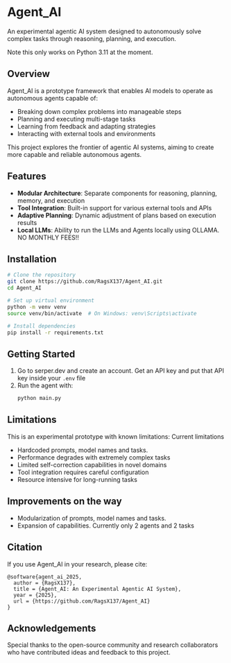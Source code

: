 # Agent_AI

An experimental agentic AI system designed to autonomously solve complex tasks through reasoning, planning, and execution.

Note this only works on Python 3.11 at the moment.

## Overview

Agent_AI is a prototype framework that enables AI models to operate as autonomous agents capable of:
- Breaking down complex problems into manageable steps
- Planning and executing multi-stage tasks
- Learning from feedback and adapting strategies
- Interacting with external tools and environments

This project explores the frontier of agentic AI systems, aiming to create more capable and reliable autonomous agents.

## Features

- **Modular Architecture**: Separate components for reasoning, planning, memory, and execution
- **Tool Integration**: Built-in support for various external tools and APIs
- **Adaptive Planning**: Dynamic adjustment of plans based on execution results
- **Local LLMs**: Ability to run the LLMs and Agents locally using OLLAMA. NO MONTHLY FEES!!

## Installation

```bash
# Clone the repository
git clone https://github.com/RagsX137/Agent_AI.git
cd Agent_AI

# Set up virtual environment
python -m venv venv
source venv/bin/activate  # On Windows: venv\Scripts\activate

# Install dependencies
pip install -r requirements.txt
```

## Getting Started

1. Go to serper.dev and create an account. Get an API key and put that API key inside your  `.env` file
2. Run the agent with:
   ```bash
   python main.py 
   ```

## Limitations

This is an experimental prototype with known limitations:
Current limitations
- Hardcoded prompts, model names and tasks.
- Performance degrades with extremely complex tasks
- Limited self-correction capabilities in novel domains
- Tool integration requires careful configuration
- Resource intensive for long-running tasks

## Improvements on the way
- Modularization of prompts, model names and tasks.
- Expansion of capabilities. Currently only 2 agents and 2 tasks

## Citation

If you use Agent_AI in your research, please cite:
```
@software{agent_ai_2025,
  author = {RagsX137},
  title = {Agent_AI: An Experimental Agentic AI System},
  year = {2025},
  url = {https://github.com/RagsX137/Agent_AI}
}
```

## Acknowledgements

Special thanks to the open-source community and research collaborators who have contributed ideas and feedback to this project.

